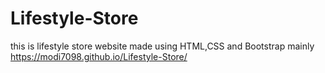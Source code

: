 # Lifestyle-Store
this is lifestyle store website made using HTML,CSS and Bootstrap mainly
https://modi7098.github.io/Lifestyle-Store/
